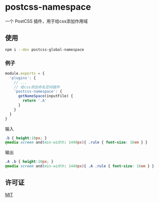 # postcss-namespace

一个 PostCSS 插件，用于给css添加作用域

## 使用

```bash
npm i --dev postcss-global-namespace
```

### 例子

```js
module.exports = {
  'plugins': {
    // ...
    // 给css添加命名空间插件
    'postcss-namespace': {
      getNameSpace(inputFile) {
        return '.A'
      }
    }
  }
}
```

输入
```css
.b { height:10px; }
@media screen and(min-width: 1440px){ .rule { font-size: 16em } }
```
输出
```css
.A .b { height:10px; }
@media screen and(min-width: 1440px){ .A .rule { font-size: 16em } }
```
## 许可证

[MIT](https://opensource.org/licenses/MIT)
